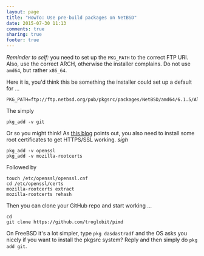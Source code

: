 ```yaml
---
layout: page
title: "HowTo: Use pre-build packages on NetBSD"
date: 2015-07-30 11:13
comments: true
sharing: true
footer: true
---
```


*Reminder to self:* you need to set up the `PKG_PATH` to the correct FTP
URI.  Also, use the correct ARCH, otherwise the installer complains.  Do
not use `amd64`, but rather `x86_64`.

Here it is, you'd think this be something the installer could set up a
default for ...

	PKG_PATH=ftp://ftp.netbsd.org/pub/pkgsrc/packages/NetBSD/amd64/6.1.5/All/

The simply

	pkg_add -v git

Or so you might think!  As [this blog][1] points out, you also need to
install some root certificates to get HTTPS/SSL working. *sigh*

	pkg_add -v openssl
	pkg_add -v mozilla-rootcerts

Followed by

	touch /etc/openssl/openssl.cnf
	cd /etc/openssl/certs
    mozilla-rootcerts extract
    mozilla-rootcerts rehash

Then you can clone your GitHub repo and start working ...

	cd
	git clone https://github.com/troglobit/pimd

On FreeBSD it's a lot simpler, type `pkg dasdastradf` and the OS asks
you nicely if you want to install the pkgsrc system?   Reply and then
simply do `pkg add git`.

[1]: http://www.cambus.net/installing-ca-certificates-on-netbsd/
